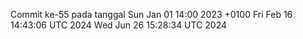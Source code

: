 Commit ke-55 pada tanggal Sun Jan 01 14:00 2023 +0100
Fri Feb 16 14:43:06 UTC 2024
Wed Jun 26 15:28:34 UTC 2024
